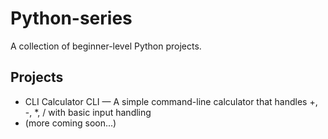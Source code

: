 # Python-series

A collection of beginner-level Python projects.

## Projects

- CLI Calculator CLI — A simple command-line calculator that handles +, -, *, / with basic input handling
- (more coming soon...)

